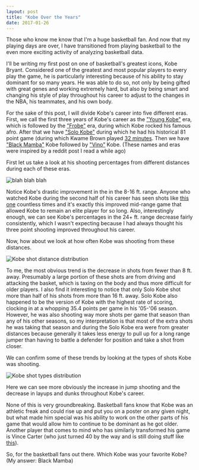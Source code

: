 ```yaml
---
layout: post
title: "Kobe Over the Years"
date: 2017-01-26
---
```


Those who know me know that I'm a huge basketball fan. And now that my playing days are over, I have transitioned from playing basketball to the even more exciting activity of analyzing basketball data.

I'll be writing my first post on one of basketball's greatest icons, Kobe Bryant. Considered one of the greatest and most popular players to every play the game, he is particularly interesting because of his ability to stay dominant for so many years. He was able to do so, not only by being gifted with great genes and working extremely hard, but also by being smart and changing his style of play throughout his career to adjust to the changes in the NBA, his teammates, and his own body. 

For the sake of this post, I will divide Kobe's career into five different eras. First, we call the first three years of Kobe's career as the ["Young Kobe"](https://i.ytimg.com/vi/eaJMLnt5bdU/maxresdefault.jpg) era, which is followed by the ["Frobe"](https://static1.squarespace.com/static/564173e3e4b047c0f3f64775/t/570e96fd27d4bd2e542dfb32/1460573954240/) era, during which Kobe rocked his famous afro. After that we have ["Solo Kobe"](http://s3.amazonaws.com/tpt-uploads-production/uploads/56704175-copy-3-e1453399062311.jpg) during which he had his historical 81 point game (during which Kwame Brown played [32 minutes](https://pbs.twimg.com/media/Cf-ATfBWIAAOkQ5.jpg). Then we have ["Black Mamba"](http://www.rantsports.com/nba/files/2015/03/Kobe-Bryant.jpg) Kobe followed by ["Vino"](http://i.cdn.turner.com/nba/nba/.element/media/2.0/teamsites/lakers/images/press/1213_allstar/ts_010103allstar670.jpg) Kobe. (These names and eras were inspired by a reddit post I read a while ago)

First let us take a look at his shooting percentages from different distances during each of these eras. 

![blah blah blah](http://127.0.0.1:4000/images/kobe/FGPct_ShotZones.png)

Notice Kobe's drastic improvement in the in the 8-16 ft. range. Anyone who watched Kobe during the second half of his career has seen shots like [this one](https://68.media.tumblr.com/dfb8b3148d2e327bf306064f835cd569/tumblr_o3zj3nVBtk1s3gys4o1_400.gif) countless times and it's exactly this improved mid-range game that allowed Kobe to remain an elite player for so long. Also, interestingly enough, we can see Kobe's percentages in the 24+ ft. range decrease fairly consistently, which I wasn't expecting because I had always thought his three point shooting improved throughout his career.

Now, how about we look at how often Kobe was shooting from these distances.

![Kobe shot distance distribution](http://127.0.0.1:4000/images/kobe/ShotZones_Pie.png)

To me, the most obvious trend is the decrease in shots from fewer than 8 ft. away. Presumably a large portion of these shots are from driving and attacking the basket, which is taxing on the body and thus more difficult for older players. I also find it interesting to notice that only Solo Kobe shot more than half of his shots from more than 16 ft. away. Solo Kobe also happened to be the version of Kobe with the highest rate of scoring, clocking in at a whopping 35.4 points per game in his '05-'06 season. However, he was also shooting way more shots per game that season than any of his other seasons, so my interpretation is that most of the extra shots he was taking that season and during the Solo Kobe era were from greater distances because generally it takes less energy to pull up for a long range jumper than having to battle a defender for position and take a shot from closer.

We can confirm some of these trends by looking at the types of shots Kobe was shooting. 

![Kobe shot types distribution](http://127.0.0.1:4000/images/kobe/ShotTypes_Pie.png)

Here we can see more obviously the increase in jump shooting and the decrease in layups and dunks throughout Kobe's career. 

None of this is very groundbreaking. Basketball fans know that Kobe was an athletic freak and could rise up and put you on a poster on any given night, but what made him special was his ability to work on the other parts of his game that would allow him to continue to be dominant as he got older. Another player that comes to mind who has similarly transformed his game is Vince Carter (who just turned 40 by the way and is still doing stuff like [this](http://streamable.com/6ebnr)).

So, for the basketball fans out there. Which Kobe was your favorite Kobe? (My answer: Black Mamba)
